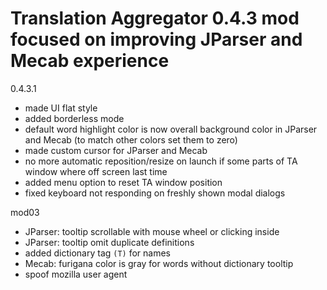 # Translation Aggregator 0.4.3 mod focused on improving JParser and Mecab experience

0.4.3.1
- made UI flat style
- added borderless mode
- default word highlight color is now overall background color in JParser and Mecab (to match other colors set them to zero)
- made custom cursor for JParser and Mecab
- no more automatic reposition/resize on launch if some parts of TA window where off screen last time
- added menu option to reset TA window position
- fixed keyboard not responding on freshly shown modal dialogs

mod03
- JParser: tooltip scrollable with mouse wheel or clicking inside
- JParser: tooltip omit duplicate definitions
- added dictionary tag `(T)` for names
- Mecab: furigana color is gray for words without dictionary tooltip
- spoof mozilla user agent
